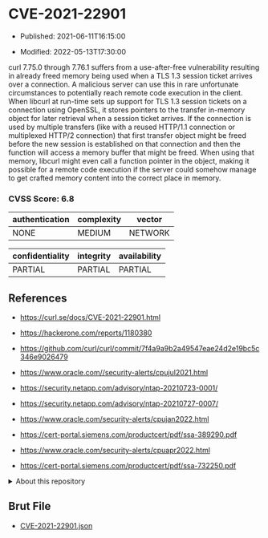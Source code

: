 # CVE-2021-22901

- Published: 2021-06-11T16:15:00

- Modified: 2022-05-13T17:30:00

curl 7.75.0 through 7.76.1 suffers from a use-after-free vulnerability resulting in already freed memory being used when a TLS 1.3 session ticket arrives over a connection. A malicious server can use this in rare unfortunate circumstances to potentially reach remote code execution in the client. When libcurl at run-time sets up support for TLS 1.3 session tickets on a connection using OpenSSL, it stores pointers to the transfer in-memory object for later retrieval when a session ticket arrives. If the connection is used by multiple transfers (like with a reused HTTP/1.1 connection or multiplexed HTTP/2 connection) that first transfer object might be freed before the new session is established on that connection and then the function will access a memory buffer that might be freed. When using that memory, libcurl might even call a function pointer in the object, making it possible for a remote code execution if the server could somehow manage to get crafted memory content into the correct place in memory.

### CVSS Score: **6.8**

| authentication | complexity | vector |
| --- | --- | --- |
| NONE | MEDIUM | NETWORK |

| confidentiality | integrity | availability |
| --- | --- | --- |
| PARTIAL | PARTIAL | PARTIAL |

## References

* https://curl.se/docs/CVE-2021-22901.html

* https://hackerone.com/reports/1180380

* https://github.com/curl/curl/commit/7f4a9a9b2a49547eae24d2e19bc5c346e9026479

* https://www.oracle.com//security-alerts/cpujul2021.html

* https://security.netapp.com/advisory/ntap-20210723-0001/

* https://security.netapp.com/advisory/ntap-20210727-0007/

* https://www.oracle.com/security-alerts/cpujan2022.html

* https://cert-portal.siemens.com/productcert/pdf/ssa-389290.pdf

* https://www.oracle.com/security-alerts/cpuapr2022.html

* https://cert-portal.siemens.com/productcert/pdf/ssa-732250.pdf

<details>
<summary>About this repository</summary> 

  This repository is part of the project [Live Hack CVE](https://github.com/Live-Hack-CVE). Main website can be found [www.live-hack.org](https://www.live-hack.org) 
  
  Made by [Sn0wAlice](https://github.com/Sn0wAlice) for the people that care about security and need to have a feed of the latest CVEs. Hope you enjoy it, don't forget to star the repo and follow me on [Twitter](https://twitter.com/Sn0wAlice) and [Github](https://github.com/Sn0wAlice). And that is my [personnal website](https://www.alice-snow.me/)

  - [Home Page](https://github.com/Live-Hack-CVE)
  - [Framework](https://github.com/Live-Hack-CVE/cve-framework)
  - [CVE database](https://github.com/Live-Hack-CVE/full_database)
  - [Changelog](https://github.com/Live-Hack-CVE/Changelog)
</details>

## Brut File

* [CVE-2021-22901.json](https://raw.githubusercontent.com/Live-Hack-CVE/full_database/main/cves/2021/CVE-2021-22901.json)

